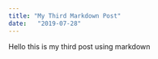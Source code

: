 ```yaml
---
title: "My Third Markdown Post"
date:   "2019-07-28"
---
```


Hello this is my third post using markdown